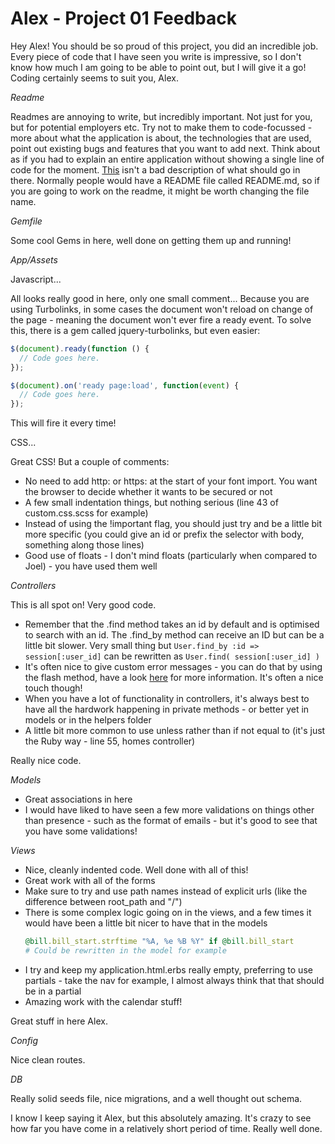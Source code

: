 # Alex - Project 01 Feedback

Hey Alex! You should be so proud of this project, you did an incredible job. Every piece of code that I have seen you write is impressive, so I don't know how much I am going to be able to point out, but I will give it a go! Coding certainly seems to suit you, Alex.

_Readme_

Readmes are annoying to write, but incredibly important.  Not just for you, but for potential employers etc.  Try not to make them to code-focussed - more about what the application is about, the technologies that are used, point out existing bugs and features that you want to add next.  Think about as if you had to explain an entire application without showing a single line of code for the moment.  [This](http://stackoverflow.com/questions/2304863/how-to-write-a-good-readme#answers) isn't a bad description of what should go in there. Normally people would have a README file called README.md, so if you are going to work on the readme, it might be worth changing the file name.

_Gemfile_

Some cool Gems in here, well done on getting them up and running!

_App/Assets_

Javascript...

All looks really good in here, only one small comment...  Because you are using Turbolinks, in some cases the document won't reload on change of the page - meaning the document won't ever fire a ready event.  To solve this, there is a gem called jquery-turbolinks, but even easier:

```js
$(document).ready(function () {
  // Code goes here.
});

$(document).on('ready page:load', function(event) {
  // Code goes here.
});
```

This will fire it every time!

CSS...

Great CSS! But a couple of comments:

- No need to add http: or https: at the start of your font import. You want the browser to decide whether it wants to be secured or not
- A few small indentation things, but nothing serious (line 43 of custom.css.scss for example)
- Instead of using the !important flag, you should just try and be a little bit more specific (you could give an id or prefix the selector with body, something along those lines)
- Good use of floats - I don't mind floats (particularly when compared to Joel) - you have used them well

_Controllers_

This is all spot on!  Very good code.

- Remember that the .find method takes an id by default and is optimised to search with an id. The .find_by method can receive an ID but can be a little bit slower.  Very small thing but ` User.find_by :id => session[:user_id] ` can be rewritten as ` User.find( session[:user_id] ) `
- It's often nice to give custom error messages - you can do that by using the flash method, have a look [here](http://api.rubyonrails.org/classes/ActionDispatch/Flash.html) for more information. It's often a nice touch though!
- When you have a lot of functionality in controllers, it's always best to have all the hardwork happening in private methods - or better yet in models or in the helpers folder
- A little bit more common to use unless rather than if not equal to (it's just the Ruby way - line 55, homes controller)

Really nice code.

_Models_

- Great associations in here
- I would have liked to have seen a few more validations on things other than presence - such as the format of emails - but it's good to see that you have some validations!

_Views_

- Nice, cleanly indented code. Well done with all of this!
- Great work with all of the forms
- Make sure to try and use path names instead of explicit urls (like the difference between root_path and "/")
- There is some complex logic going on in the views, and a few times it would have been a little bit nicer to have that in the models
  ```ruby
  @bill.bill_start.strftime "%A, %e %B %Y" if @bill.bill_start
  # Could be rewritten in the model for example
  ```
- I try and keep my application.html.erbs really empty, preferring to use partials - take the nav for example, I almost always think that that should be in a partial
- Amazing work with the calendar stuff!

Great stuff in here Alex.

_Config_

Nice clean routes.

_DB_

Really solid seeds file, nice migrations, and a well thought out schema.


I know I keep saying it Alex, but this absolutely amazing. It's crazy to see how far you have come in a relatively short period of time.  Really well done.